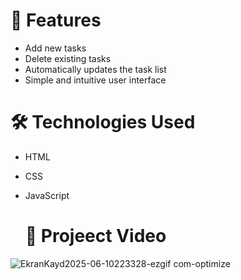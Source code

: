 # 🚀 Features
- Add new tasks
- Delete existing tasks
- Automatically updates the task list
- Simple and intuitive user interface

# 🛠️ Technologies Used
- HTML
- CSS
- JavaScript 
  
  
  # 🎥 Projeect Video
![EkranKayd2025-06-10223328-ezgif com-optimize](https://github.com/user-attachments/assets/779b394a-9a40-4113-910f-d1599b29978c)
